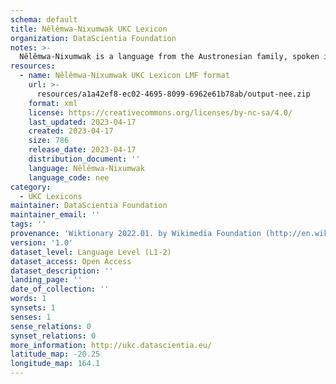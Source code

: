 ```yaml
---
schema: default
title: Nêlêmwa-Nixumwak UKC Lexicon
organization: DataScientia Foundation
notes: >-
  Nêlêmwa-Nixumwak is a language from the Austronesian family, spoken in Oceania. The UKC Lexicon of Nêlêmwa-Nixumwak is represented as a lexico-semantic network. It consists of words, word senses, synsets, as well as sense-level and synset-level relationships.
resources:
  - name: Nêlêmwa-Nixumwak UKC Lexicon LMF format
    url: >-
      resources/a1a42ef8-ec02-4695-8099-6962e61b78ab/output-nee.zip
    format: xml
    license: https://creativecommons.org/licenses/by-nc-sa/4.0/
    last_updated: 2023-04-17
    created: 2023-04-17
    size: 786
    release_date: 2023-04-17
    distribution_document: ''
    language: Nêlêmwa-Nixumwak
    language_code: nee
category:
  - UKC Lexicons
maintainer: DataScientia Foundation
maintainer_email: ''
tags: ''
provenance: 'Wiktionary 2022.01. by Wikimedia Foundation (http://en.wiktionary.org); Princeton WordNet 2.1 by Princeton University (https://wordnet.princeton.edu)'
version: '1.0'
dataset_level: Language Level (L1-2)
dataset_access: Open Access
dataset_description: ''
landing_page: ''
date_of_collection: ''
words: 1
synsets: 1
senses: 1
sense_relations: 0
synset_relations: 0
more_information: http://ukc.datascientia.eu/
latitude_map: -20.25
longitude_map: 164.1
---
```

